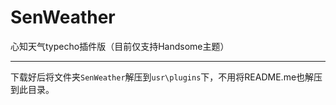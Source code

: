 # SenWeather
心知天气typecho插件版（目前仅支持Handsome主题）

---

下载好后将文件夹<code>SenWeather</code>解压到<code>usr\plugins</code>下，不用将README.me也解压到此目录。
